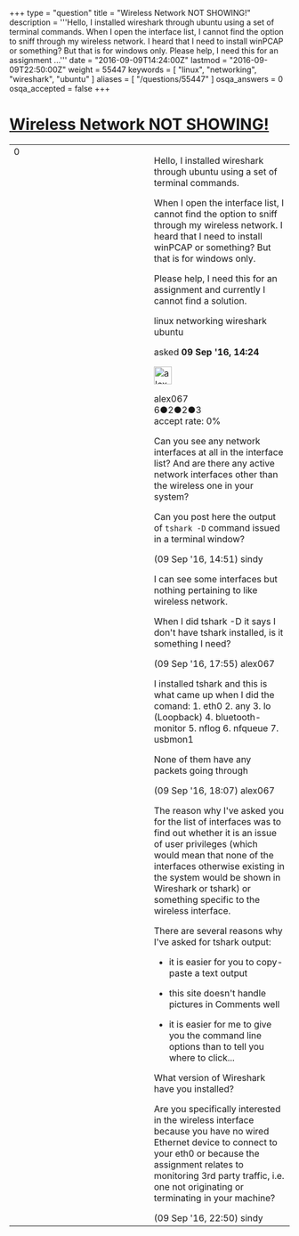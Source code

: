 +++
type = "question"
title = "Wireless Network NOT SHOWING!"
description = '''Hello, I installed wireshark through ubuntu using a set of terminal commands.  When I open the interface list, I cannot find the option to sniff through my wireless network. I heard that I need to install winPCAP or something? But that is for windows only. Please help, I need this for an assignment ...'''
date = "2016-09-09T14:24:00Z"
lastmod = "2016-09-09T22:50:00Z"
weight = 55447
keywords = [ "linux", "networking", "wireshark", "ubuntu" ]
aliases = [ "/questions/55447" ]
osqa_answers = 0
osqa_accepted = false
+++

<div class="headNormal">

# [Wireless Network NOT SHOWING!](/questions/55447/wireless-network-not-showing)

</div>

<div id="main-body">

<div id="askform">

<table id="question-table" style="width:100%;"><colgroup><col style="width: 50%" /><col style="width: 50%" /></colgroup><tbody><tr class="odd"><td style="width: 30px; vertical-align: top"><div class="vote-buttons"><span id="post-55447-upvote" class="ajax-command post-vote up" rel="nofollow" title="I like this post (click again to cancel)"> </span><div id="post-55447-score" class="post-score" title="current number of votes">0</div><span id="post-55447-downvote" class="ajax-command post-vote down" rel="nofollow" title="I dont like this post (click again to cancel)"> </span> <span id="favorite-mark" class="ajax-command favorite-mark" rel="nofollow" title="mark/unmark this question as favorite (click again to cancel)"> </span><div id="favorite-count" class="favorite-count"></div></div></td><td><div id="item-right"><div class="question-body"><p>Hello, I installed wireshark through ubuntu using a set of terminal commands.</p><p>When I open the interface list, I cannot find the option to sniff through my wireless network. I heard that I need to install winPCAP or something? But that is for windows only.</p><p>Please help, I need this for an assignment and currently I cannot find a solution.</p></div><div id="question-tags" class="tags-container tags"><span class="post-tag tag-link-linux" rel="tag" title="see questions tagged &#39;linux&#39;">linux</span> <span class="post-tag tag-link-networking" rel="tag" title="see questions tagged &#39;networking&#39;">networking</span> <span class="post-tag tag-link-wireshark" rel="tag" title="see questions tagged &#39;wireshark&#39;">wireshark</span> <span class="post-tag tag-link-ubuntu" rel="tag" title="see questions tagged &#39;ubuntu&#39;">ubuntu</span></div><div id="question-controls" class="post-controls"></div><div class="post-update-info-container"><div class="post-update-info post-update-info-user"><p>asked <strong>09 Sep '16, 14:24</strong></p><img src="https://secure.gravatar.com/avatar/27e181ea31a62600c2c08d1e5c1c0033?s=32&amp;d=identicon&amp;r=g" class="gravatar" width="32" height="32" alt="alex067&#39;s gravatar image" /><p><span>alex067</span><br />
<span class="score" title="6 reputation points">6</span><span title="2 badges"><span class="badge1">●</span><span class="badgecount">2</span></span><span title="2 badges"><span class="silver">●</span><span class="badgecount">2</span></span><span title="3 badges"><span class="bronze">●</span><span class="badgecount">3</span></span><br />
<span class="accept_rate" title="Rate of the user&#39;s accepted answers">accept rate:</span> <span title="alex067 has no accepted answers">0%</span></p></div></div><div id="comments-container-55447" class="comments-container"><span id="55449"></span><div id="comment-55449" class="comment"><div id="post-55449-score" class="comment-score"></div><div class="comment-text"><p>Can you see any network interfaces at all in the interface list? And are there any active network interfaces other than the wireless one in your system?</p><p>Can you post here the output of <code>tshark -D</code> command issued in a terminal window?</p></div><div id="comment-55449-info" class="comment-info"><span class="comment-age">(09 Sep '16, 14:51)</span> <span class="comment-user userinfo">sindy</span></div></div><span id="55451"></span><div id="comment-55451" class="comment"><div id="post-55451-score" class="comment-score"></div><div class="comment-text"><p>I can see some interfaces but nothing pertaining to like wireless network.</p><p>When I did tshark -D it says I don't have tshark installed, is it something I need?</p></div><div id="comment-55451-info" class="comment-info"><span class="comment-age">(09 Sep '16, 17:55)</span> <span class="comment-user userinfo">alex067</span></div></div><span id="55452"></span><div id="comment-55452" class="comment"><div id="post-55452-score" class="comment-score"></div><div class="comment-text"><p>I installed tshark and this is what came up when I did the comand: 1. eth0 2. any 3. lo (Loopback) 4. bluetooth-monitor 5. nflog 6. nfqueue 7. usbmon1</p><p>None of them have any packets going through</p></div><div id="comment-55452-info" class="comment-info"><span class="comment-age">(09 Sep '16, 18:07)</span> <span class="comment-user userinfo">alex067</span></div></div><span id="55455"></span><div id="comment-55455" class="comment"><div id="post-55455-score" class="comment-score"></div><div class="comment-text"><p>The reason why I've asked you for the list of interfaces was to find out whether it is an issue of user privileges (which would mean that none of the interfaces otherwise existing in the system would be shown in Wireshark or tshark) or something specific to the wireless interface.</p><p>There are several reasons why I've asked for tshark output:</p><ul><li><p>it is easier for you to copy-paste a text output</p></li><li><p>this site doesn't handle pictures in Comments well</p></li><li><p>it is easier for me to give you the command line options than to tell you where to click...</p></li></ul><p>What version of Wireshark have you installed?</p><p>Are you specifically interested in the wireless interface because you have no wired Ethernet device to connect to your eth0 or because the assignment relates to monitoring 3rd party traffic, i.e. one not originating or terminating in your machine?</p></div><div id="comment-55455-info" class="comment-info"><span class="comment-age">(09 Sep '16, 22:50)</span> <span class="comment-user userinfo">sindy</span></div></div></div><div id="comment-tools-55447" class="comment-tools"></div><div class="clear"></div><div id="comment-55447-form-container" class="comment-form-container"></div><div class="clear"></div></div></td></tr></tbody></table>

</div>

</div>

